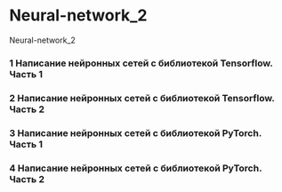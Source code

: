# Neural-network_2
Neural-network_2


### 1	Написание нейронных сетей с библиотекой Tensorflow. Часть 1



### 2	Написание нейронных сетей с библиотекой Tensorflow. Часть 2




### 3	Написание нейронных сетей с библиотекой PyTorch. Часть 1



### 4	Написание нейронных сетей с библиотекой PyTorch. Часть 2
